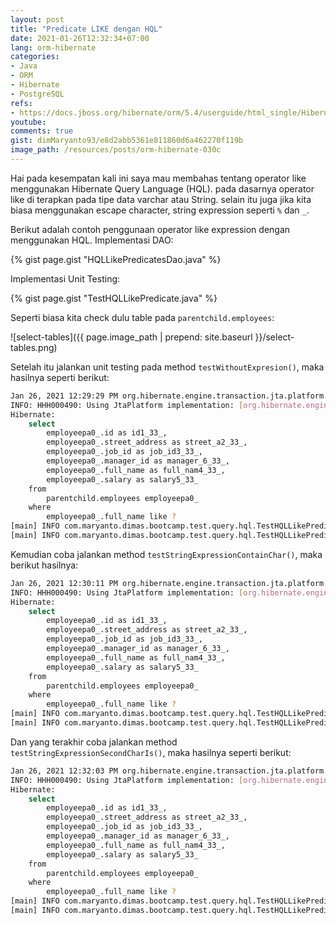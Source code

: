 ```yaml
---
layout: post
title: "Predicate LIKE dengan HQL"
date: 2021-01-26T12:32:34+07:00
lang: orm-hibernate
categories:
- Java
- ORM
- Hibernate
- PostgreSQL
refs: 
- https://docs.jboss.org/hibernate/orm/5.4/userguide/html_single/Hibernate_User_Guide.html#hql-like-predicate
youtube: 
comments: true
gist: dimMaryanto93/e8d2abb5361e811860d6a462270f119b
image_path: /resources/posts/orm-hibernate-030c
---
```


Hai pada kesempatan kali ini saya mau membahas tentang operator like menggunakan Hibernate Query Language (HQL). pada dasarnya operator like di terapkan pada tipe data varchar atau String. selain itu juga jika kita biasa menggunakan escape character, string expression seperti `%` dan `_`.

Berikut adalah contoh penggunaan operator like expression dengan menggunakan HQL. Implementasi DAO:

{% gist page.gist "HQLLikePredicatesDao.java" %}

Implementasi Unit Testing: 

{% gist page.gist "TestHQLLikePredicate.java" %}

Seperti biasa kita check dulu table pada `parentchild.employees`:

![select-tables]({{ page.image_path | prepend: site.baseurl }}/select-tables.png)

Setelah itu jalankan unit testing pada method `testWithoutExpresion()`, maka hasilnya seperti berikut:

```bash
Jan 26, 2021 12:29:29 PM org.hibernate.engine.transaction.jta.platform.internal.JtaPlatformInitiator initiateService
INFO: HHH000490: Using JtaPlatform implementation: [org.hibernate.engine.transaction.jta.platform.internal.NoJtaPlatform]
Hibernate: 
    select
        employeepa0_.id as id1_33_,
        employeepa0_.street_address as street_a2_33_,
        employeepa0_.job_id as job_id3_33_,
        employeepa0_.manager_id as manager_6_33_,
        employeepa0_.full_name as full_nam4_33_,
        employeepa0_.salary as salary5_33_ 
    from
        parentchild.employees employeepa0_ 
    where
        employeepa0_.full_name like ?
[main] INFO com.maryanto.dimas.bootcamp.test.query.hql.TestHQLLikePredicate - data: [EmployeeParentChildEntity(id=1515ba52-3c78-4baa-bb67-d3aa0c32b351, name=Dimas Maryanto, address=Cinunuk, salary=3500000.00, job=Principal Software Engineer)]
[main] INFO com.maryanto.dimas.bootcamp.test.query.hql.TestHQLLikePredicate - destroy hibernate session!
```

Kemudian coba jalankan method `testStringExpressionContainChar()`, maka berikut hasilnya:

```bash
Jan 26, 2021 12:30:11 PM org.hibernate.engine.transaction.jta.platform.internal.JtaPlatformInitiator initiateService
INFO: HHH000490: Using JtaPlatform implementation: [org.hibernate.engine.transaction.jta.platform.internal.NoJtaPlatform]
Hibernate: 
    select
        employeepa0_.id as id1_33_,
        employeepa0_.street_address as street_a2_33_,
        employeepa0_.job_id as job_id3_33_,
        employeepa0_.manager_id as manager_6_33_,
        employeepa0_.full_name as full_nam4_33_,
        employeepa0_.salary as salary5_33_ 
    from
        parentchild.employees employeepa0_ 
    where
        employeepa0_.full_name like ?
[main] INFO com.maryanto.dimas.bootcamp.test.query.hql.TestHQLLikePredicate - data: [Hari Sapto Adi, Dimas Maryanto, Muhamad Yusuf]
[main] INFO com.maryanto.dimas.bootcamp.test.query.hql.TestHQLLikePredicate - destroy hibernate session!
```

Dan yang terakhir coba jalankan method `testStringExpressionSecondCharIs()`, maka hasilnya seperti berikut:

```bash
Jan 26, 2021 12:32:03 PM org.hibernate.engine.transaction.jta.platform.internal.JtaPlatformInitiator initiateService
INFO: HHH000490: Using JtaPlatform implementation: [org.hibernate.engine.transaction.jta.platform.internal.NoJtaPlatform]
Hibernate: 
    select
        employeepa0_.id as id1_33_,
        employeepa0_.street_address as street_a2_33_,
        employeepa0_.job_id as job_id3_33_,
        employeepa0_.manager_id as manager_6_33_,
        employeepa0_.full_name as full_nam4_33_,
        employeepa0_.salary as salary5_33_ 
    from
        parentchild.employees employeepa0_ 
    where
        employeepa0_.full_name like ?
[main] INFO com.maryanto.dimas.bootcamp.test.query.hql.TestHQLLikePredicate - data: [Dimas Maryanto]
[main] INFO com.maryanto.dimas.bootcamp.test.query.hql.TestHQLLikePredicate - destroy hibernate session!
```
